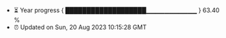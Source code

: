 - ⏳ Year progress { ███████████████████▁▁▁▁▁▁▁▁▁▁▁ } 63.40 %
- ⏰ Updated on Sun, 20 Aug 2023 10:15:28 GMT

